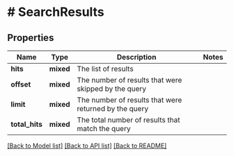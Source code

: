 # # SearchResults

## Properties

Name | Type | Description | Notes
------------ | ------------- | ------------- | -------------
**hits** | **mixed** | The list of results |
**offset** | **mixed** | The number of results that were skipped by the query |
**limit** | **mixed** | The number of results that were returned by the query |
**total_hits** | **mixed** | The total number of results that match the query |

[[Back to Model list]](../../README.md#models) [[Back to API list]](../../README.md#endpoints) [[Back to README]](../../README.md)
